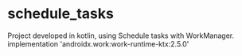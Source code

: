 # schedule_tasks
Project developed in kotlin, using Schedule tasks with WorkManager.  implementation 'androidx.work:work-runtime-ktx:2.5.0'
